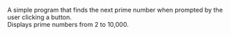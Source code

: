A simple program that finds the next prime number when prompted by the user clicking a button.  
Displays prime numbers from 2 to 10,000.
